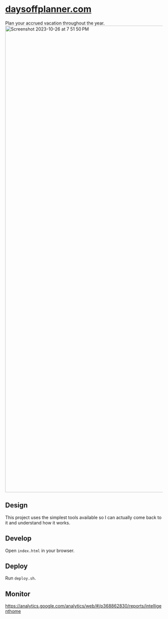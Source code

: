 # [daysoffplanner.com](https://daysoffplanner.com/)
Plan your accrued vacation throughout the year.
<img width="1493" alt="Screenshot 2023-10-26 at 7 51 50 PM" src="https://github.com/gannonbarnett/daysoffplanner/assets/27318170/64867397-5b9e-4151-83a6-dbae59eff563">

## Design
This project uses the simplest tools available so I can actually come back to it and understand how it works.

## Develop
Open `index.html` in your browser.

## Deploy
Run `deploy.sh`.

## Monitor
https://analytics.google.com/analytics/web/#/p368862830/reports/intelligenthome
